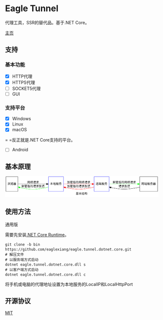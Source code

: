 # Eagle Tunnel

代理工具，SSR的替代品。基于.NET Core。

[主页](https://www.eaglexiang.org/eagle-tunnel)

## 支持

### 基本功能

- [x] HTTP代理
- [x] HTTPS代理
- [ ] SOCKET5代理
- [ ] GUI

### 支持平台

- [x] Windows
- [x] Linux
- [x] macOS

= =反正就是.NET Core支持的平台。

- [ ] Android

## 基本原理

![基本原理](./doc/arch.png)

## 使用方法

通用版

需要先安装[.NET Core Runtime](https://www.microsoft.com/net/download/)。

```shell
git clone -b bin https://github.com/eaglexiang/eagle.tunnel.dotnet.core.git
# 解压文件
# 以服务端方式启动
dotnet eagle.tunnel.dotnet.core.dll s
# 以客户端方式启动
dotnet eagle.tunnel.dotnet.core.dll c
```

将手机或电脑的代理地址设置为本地服务的LocalIP和LocalHttpPort

## 开源协议

[MIT](./LICENSE)

